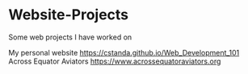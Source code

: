 # Website-Projects
Some web projects I have worked on

My personal website https://cstanda.github.io/Web_Development_101 
Across Equator Aviators https://www.acrossequatoraviators.org
